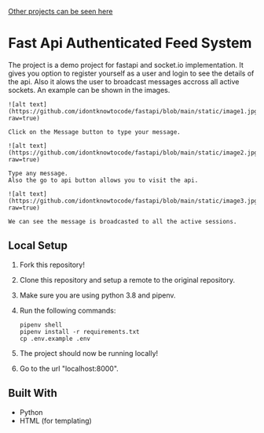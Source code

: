 <a href="https://github.com/MohanChhabaria">Other projects can be seen here</a>

# Fast Api Authenticated Feed System

The project is a demo project for fastapi and socket.io implementation. It gives you option to register yourself as a user and login to see the details of the api. Also it alows the user to broadcast messages accross all active sockets. An example can be shown in the images.  

```
![alt text](https://github.com/idontknowtocode/fastapi/blob/main/static/image1.jpg?raw=true)

Click on the Message button to type your message.  
```

```
![alt text](https://github.com/idontknowtocode/fastapi/blob/main/static/image2.jpg?raw=true)

Type any message.
Also the go to api button allows you to visit the api.  
```
```
![alt text](https://github.com/idontknowtocode/fastapi/blob/main/static/image3.jpg?raw=true)

We can see the message is broadcasted to all the active sessions.  
```

## Local Setup

1. Fork this repository!

2. Clone this repository and setup a remote to the original repository.

3. Make sure you are using python 3.8 and pipenv.

4.  Run the following commands:
    ```
    pipenv shell
    pipenv install -r requirements.txt
    cp .env.example .env
    ```

5. The project should now be running locally!

6. Go to the url "localhost:8000".



## Built With

* Python 
* HTML (for templating)